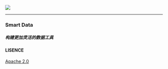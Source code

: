 [![](https://img.shields.io/badge/build-gradle-green)](https://www.lauvinson.com)

---

### Smart Data
##### 构建更加灵活的数据工具

#### LISENCE
[Apache 2.0](https://github.com/lauvinson/smart-data/blob/master/LISENCE)